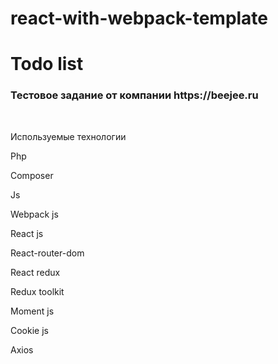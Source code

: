 # react-with-webpack-template

<h1>Todo list</h1>
<h3>Тестовое задание от компании https://beejee.ru</h3>
<br>
<p>Используемые технологии</p>
<p>Php</p>
<p>Composer</p>
<p>Js</p>
<p>Webpack js</p>
<p>React js</p>
<p>React-router-dom</p>
<p>React redux</p>
<p>Redux toolkit</p>
<p>Moment js</p>
<p>Cookie js</p>
<p>Axios</p>
